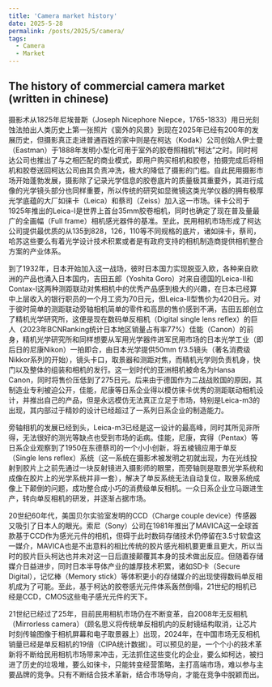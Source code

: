 ```yaml
---
title: 'Camera market history'
date: 2025-5-28
permalink: /posts/2025/5/camera/
tags:
  - Camera
  - Market
---
```

The history of commercial camera market (written in chinese) 
------

摄影术从1825年尼埃普斯（Joseph Nicephore Niepce，1765-1833）用日光刻蚀法拍出人类历史上第一张照片《窗外的风景》到现在2025年已经有200年的发展历史，但摄影真正走进普通百姓的家中则是在柯达（Kodak）公司创始人伊士曼（Eastman）于1888年发明小型化可用于室外的胶卷照相机“柯达”之时。同时柯达公司也推出了与之相匹配的商业模式，即用户购买相机和胶卷，拍摄完成后将相机和胶卷送回柯达公司由其负责冲洗，极大的降低了摄影的门槛。自此民用摄影市场开始蓬勃发展，摄影除了记录光学信息的胶卷底片的质量极其重要外，其进行成像的光学镜头部分也同样重要，所以传统的研究如显微镜这类光学仪器的拥有极厚光学底蕴的大厂如徕卡（Leica）和蔡司（Zeiss）加入这一市场。徕卡公司于1925年推出的Leica-I是世界上首台35mm胶卷相机，同时也确定了现在普及量最广的全画幅（Full frame）相机感光器件的基准。至此，民用相机市场形成了柯达公司提供最优质的从135到828，126，110等不同规格的底片，诸如徕卡，蔡司，哈苏这些要么有着光学设计技术积累或者是有政府支持的相机制造商提供相机整合方案的产业体系。

到了1932年，日本开始加入这一战场，彼时日本国力实现脱亚入欧，各种来自欧洲的产品也涌入日本国内，吉田五郎（Yoshita Goro）对来自德国的Leica-II和Contax-I这两种测距联动对焦相机中的优秀产品感到极大的兴趣，在日本已经算中上层收入的银行职员的一个月工资为70日元，但Leica-II型售价为420日元。对于彼时简单的测距联动旁轴相机简单的零件和高昂的售价感到不满，吉田五郎创立了精机光学研究所，这便是现在数码单反相机（Digital single lens reflex）的巨人（2023年BCNRanking统计日本地区销量占有率77%）佳能（Canon）的前身，精机光学研究所和同样想要从军用光学器件进军民用市场的日本光学工业（即后日的尼康Nikon）一拍即合，由日本光学提供50mm f/3.5镜头（著名消费级Nikkor系列的开始），镜头卡口，取景器和测距对焦，而精机光学则负责机身，快门以及整体的组装和相机的发行。这一划时代的亚洲相机被命名为Hansa Canon，同时将售价压低到了275日元。后来由于德国作为二战战败国的原因，其制造业专利被迫公开，佳能，尼康等日系企业得以模仿徕卡优秀的测距联动相机设计，并推出自己的产品，但是永远模仿无法真正立足于市场，特别是Leica-m3的出现，其内部过于精妙的设计已经超过了一系列日系企业的制造能力。

旁轴相机的发展已经到头，Leica-m3已经是这一设计的最高峰，同时其所见非所得，无法很好的测光等缺点也受到市场的诟病。佳能，尼康，宾得（Pentax）等日系企业观察到了1950在东德蔡司的一个小小创新，将五棱镜应用于单反（Single lens reflex）系统（这一系统在摄影术被发明之初就出现，为在光线投射到胶片上之前先通过一块反射镜进入摄影师的眼里，而旁轴则是取景光学系统和成像在胶片上的光学系统并非一套），解决了单反系统无法自动复位，取景系统成像上下颠倒的问题，成功整合成小巧的消费级单反相机。一众日系企业立马跟进生产，转向单反相机的研发，并逐渐占据市场。

20世纪60年代，美国贝尔实验室发明的CCD（Charge couple device）传感器又吸引了日本人的眼光。索尼（Sony）公司在1981年推出了MAVICA这一全球首款基于CCD作为感光元件的相机，但碍于此时数码存储技术仍停留在3.5寸软盘这一媒介，MAVICA也是不出意料的相比传统的胶片感光相机要更重且更大，所以当时的胶片巨头柯达也并未对这一日后直接颠覆其本身的技术做出反应。但随着存储媒介日益进步，同时日本半导体产业的雄厚技术积累，诸如SD卡（Secure Digital），记忆棒（Memory stick）等体积更小的存储媒介的出现使得数码单反相机成为了可能。至此，基于柯达的胶卷感光元件体系轰然倒塌，21世纪的相机已经是CCD，CMOS这些电子感光元件的天下。

21世纪已经过了25年，目前民用相机市场仍在不断变革，自2008年无反相机（Mirrorless camera）（顾名思义将传统单反相机内的反射镜结构取消，让芯片时刻传输图像于相机屏幕和电子取景器上）出现，2024年，在中国市场无反相机销量已经是单反相机的19倍（CIPA统计数据）。可以预见的是，一个个小的技术革新将不断给民用相机市场带来冲击，无法抓住这些变化的企业，要么如柯达，被扫进了历史的垃圾堆，要么如徕卡，只能转变经营策略，主打高端市场，难以参与主要品牌的竞争。只有不断结合技术革新，结合市场导向，才能在竞争中脱颖而出。
